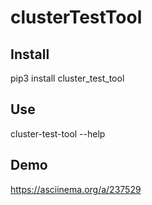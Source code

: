 # clusterTestTool

## Install
pip3 install cluster_test_tool

## Use
cluster-test-tool --help

## Demo
https://asciinema.org/a/237529
